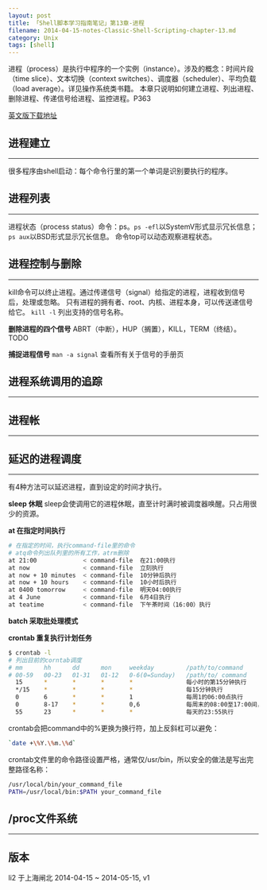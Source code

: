 ```yaml
---
layout: post
title: 「Shell脚本学习指南笔记」第13章-进程
filename: 2014-04-15-notes-Classic-Shell-Scripting-chapter-13.md
category: Unix
tags: [shell]
---
```


进程（process）是执行中程序的一个实例（instance）。涉及的概念：时间片段（time slice）、文本切换（context switches）、调度器（scheduler）、平均负载（load average）。详见操作系统类书籍。
本章只说明如何建立进程、列出进程、删除进程、传递信号给进程、监控进程。P363
  
<!-- more --> 

[英文版下载地址](http://files.cosmicduck.net/public_uploads/Classic_Shell_Scripting.pdf)
 
 
## 进程建立

------

很多程序由shell启动：每个命令行里的第一个单词是识别要执行的程序。
 
 
## 进程列表

------

进程状态（process status）命令：ps。`ps -efl`以SystemV形式显示冗长信息；`ps aux`以BSD形式显示冗长信息。
命令top可以动态观察进程状态。
 
 
## 进程控制与删除

------

kill命令可以终止进程。通过传递信号（signal）给指定的进程，进程收到信号后，处理或忽略。
只有进程的拥有者、root、内核、进程本身，可以传送递信号给它。
`kill -l` 列出支持的信号名称。
 
**删除进程的四个信号**
ABRT（中断），HUP（搁置），KILL，TERM（终结）。TODO
 
**捕捉进程信号**
`man -a signal` 查看所有关于信号的手册页

 
## 进程系统调用的追踪

------
 
 
## 进程帐

------
 
 
## 延迟的进程调度

------

有4种方法可以延迟进程，直到设定的时间才执行。
 
**sleep 休眠**
sleep会使调用它的进程休眠，直至计时满时被调度器唤醒。只占用很少的资源。
 
**at 在指定时间执行**
 
```bash
# 在指定的时间，执行command-file里的命令
# atq命令列出队列里的所有工作，atrm删除
at 21:00             < command-file  在21:00执行
at now               < command-file  立刻执行
at now + 10 minutes  < command-file  10分钟后执行
at now + 10 hours    < command-file  10小时后执行
at 0400 tomorrow     < command-file  明天04:00执行
at 4 June            < command-file  6月4日执行
at teatime           < command-file  下午茶时间（16:00）执行
```
 
**batch 采取批处理模式**
 
**crontab 重复执行计划任务**
 
```bash
$ crontab -l
# 列出目前的corntab调度
# mm      hh      dd      mon     weekday         /path/to/command
# 00-59   00-23   01-31   01-12   0-6(0=Sunday)   /path/to/ command            
  15      *       *       *       *               每小时的第15分钟执行
  */15    *       *       *       *               每15分钟执行
  0       6       *       *       1               每周1的06:00点执行
  0       8-17    *       *       0,6             每周末的08:00至17:00间，每小时执行一次
  55      23      *       *       *               每天的23:55执行
```
 
crontab会把command中的%更换为换行符，加上反斜杠可以避免：
 
```bash
`date +\%Y.\%m.\%d`
```
 
crontab文件里的命令路径设置严格，通常仅/usr/bin，所以安全的做法是写出完整路径名称：
 
```bash
/usr/local/bin/your_command_file
PATH=/usr/local/bin:$PATH your_command_file
``` 
 
 
## /proc文件系统

------


## 版本

li2 于上海闸北 
2014-04-15 ~ 2014-05-15, v1
